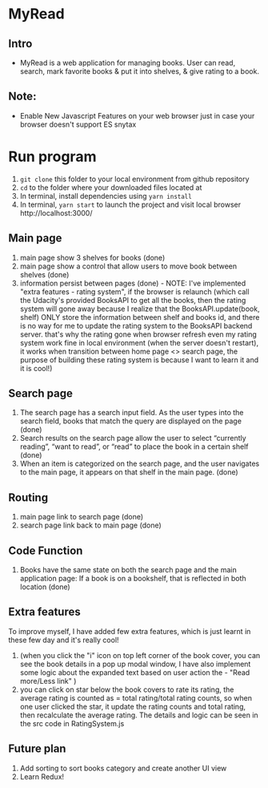 # MyRead 

## Intro
- MyRead is a web application for managing books. User can read, search, mark favorite books & put it into shelves, & give rating to a book.

## Note:
- Enable New Javascript Features on your web browser just in case your browser doesn't support ES snytax

# Run program
1. ```git clone``` this folder to your local environment from github repository
2. ```cd``` to the folder where your downloaded files located at
3. In terminal, install dependencies using ```yarn install```
4. In terminal, ```yarn start``` to launch the project and visit local browser http://localhost:3000/

## Main page
1. main page show 3 shelves for books (done)
2. main page show a control that allow users to move book between shelves (done)
3. information persist between pages (done) - NOTE: I've implemented "extra features - rating system", if the browser is relaunch (which call the Udacity's provided BooksAPI to get all the books, then the rating system will gone away because I realize that the BooksAPI.update(book, shelf) ONLY store the information between shelf and books id, and there is no way for me to update the rating system to the BooksAPI backend server. that's why the rating gone when browser refresh even my rating system work fine in local environment (when the server doesn't restart), it works when transition between home page <> search page, the purpose of building these rating system is because I want to learn it and it is cool!)

## Search page
1. The search page has a search input field. As the user types into the search field, books that match the query are displayed on the page (done)
2. Search results on the search page allow the user to select “currently reading”, “want to read”, or “read” to place the book in a certain shelf (done)
3. When an item is categorized on the search page, and the user navigates to the main page, it appears on that shelf in the main page. (done)

## Routing
1. main page link to search page (done)
2. search page link back to main page (done)

## Code Function
1. Books have the same state on both the search page and the main application page: If a book is on a bookshelf, that is reflected in both location (done)

## Extra features
To improve myself, I have added few extra features, which is just learnt in these few day and it's really cool!
1. <Book details informaton> (when you click the "i" icon on top left corner of the book cover, you can see the book details in a pop up modal window, I have also implement some logic about the expanded text based on user action the - "Read more/Less link" )
2. <Rating System> you can click on star below the book covers to rate its rating, the average rating is counted as = total rating/total rating counts, so when one user clicked the star, it update the rating counts and total rating, then recalculate the average rating. The details and logic can be seen in the src code in RatingSystem.js

## Future plan
1. Add sorting to sort books category and create another UI view
2. Learn Redux!
